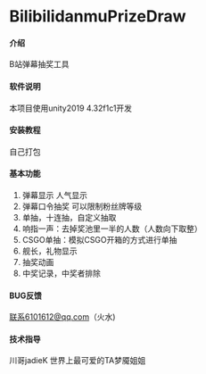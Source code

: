 # BilibilidanmuPrizeDraw

#### 介绍
B站弹幕抽奖工具

#### 软件说明
本项目使用unity2019 4.32f1c1开发


#### 安装教程

自己打包

#### 基本功能

1.  弹幕显示 人气显示
2.  弹幕口令抽奖 可以限制粉丝牌等级
3.  单抽，十连抽，自定义抽取
4.  响指一声：去掉奖池里一半的人数（人数向下取整）
5.  CSGO单抽：模拟CSGO开箱的方式进行单抽
6.  舰长，礼物显示
7.  抽奖动画
8.  中奖记录，中奖者排除

#### BUG反馈

联系6101612@qq.com（火水)

#### 技术指导

川哥jadieK 世界上最可爱的TA梦魇姐姐
